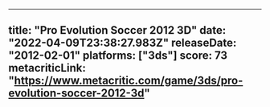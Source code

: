 
---
title: "Pro Evolution Soccer 2012 3D"
date: "2022-04-09T23:38:27.983Z"
releaseDate: "2012-02-01"
platforms: ["3ds"]
score: 73
metacriticLink: "https://www.metacritic.com/game/3ds/pro-evolution-soccer-2012-3d"
---
